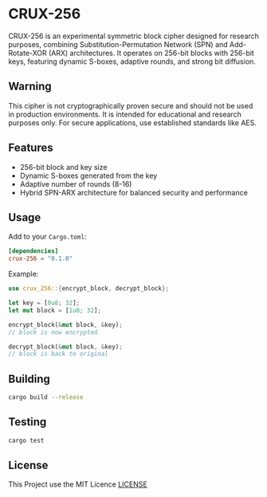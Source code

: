 # CRUX-256

CRUX-256 is an experimental symmetric block cipher designed for research purposes, combining Substitution-Permutation Network (SPN) and Add-Rotate-XOR (ARX) architectures. It operates on 256-bit blocks with 256-bit keys, featuring dynamic S-boxes, adaptive rounds, and strong bit diffusion.

## Warning

This cipher is not cryptographically proven secure and should not be used in production environments. It is intended for educational and research purposes only. For secure applications, use established standards like AES.

## Features

- 256-bit block and key size
- Dynamic S-boxes generated from the key
- Adaptive number of rounds (8-16)
- Hybrid SPN-ARX architecture for balanced security and performance

## Usage

Add to your `Cargo.toml`:

```toml
[dependencies]
crux-256 = "0.1.0"
```

Example:

```rust
use crux_256::{encrypt_block, decrypt_block};

let key = [0u8; 32];
let mut block = [1u8; 32];

encrypt_block(&mut block, &key);
// block is now encrypted

decrypt_block(&mut block, &key);
// block is back to original
```

## Building

```bash
cargo build --release
```

## Testing

```bash
cargo test
```

## License

This Project use the MIT Licence [LICENSE](LICENSE)